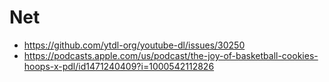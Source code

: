 # Net

- https://github.com/ytdl-org/youtube-dl/issues/30250
- https://podcasts.apple.com/us/podcast/the-joy-of-basketball-cookies-hoops-x-pdl/id1471240409?i=1000542112826
